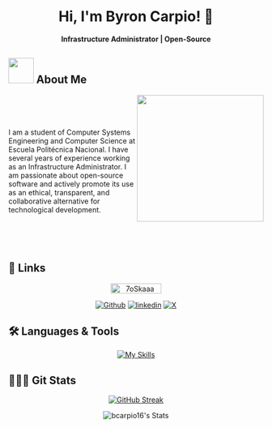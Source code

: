 <div align="center" width="50">
  
# Hi, I'm Byron Carpio! 👋

<strong>Infrastructure Administrator | Open-Source</strong>
</div>


## <picture><img src = "https://github.com/7oSkaaa/7oSkaaa/blob/main/Images/about_me.gif?raw=true" width = 50px></picture> About Me
<picture> <img align="right" src="https://github.com/7oSkaaa/7oSkaaa/blob/main/Images/Right_Side.gif?raw=true" width = 250px></picture>

<br>
<br>
<br>

I am a student of Computer Systems Engineering and Computer Science at Escuela Politécnica Nacional. I have several years of experience working as an Infrastructure Administrator. I am passionate about open-source software and actively promote its use as an ethical, transparent, and collaborative alternative for technological development.

<br>
<br>
<br>




## 🔗 Links

<div align="center" width="50">
  
  <img src="https://komarev.com/ghpvc/?username=bcarpio16&label=Profile%20views&color=0047AB&style=plastic?" alt="7oSkaaa" height=20px, width=100px/> <br>

  
[![Github](https://img.shields.io/badge/GitHub-100000?style=for-the-badge&logo=github&logoColor=white)](https://github.com/bcarpio16)
[![linkedin](https://img.shields.io/badge/linkedin-0A66C2?style=for-the-badge&logo=linkedin&logoColor=white)](https://www.linkedin.com/in/carpiobyron)
[![X](https://img.shields.io/badge/X-1DA1F2?style=for-the-badge&logo=twitter&logoColor=white)](https://twitter.com/)

</div>

## 🛠 Languages & Tools
<div align="center" width="50">
  
  [![My Skills](https://skillicons.dev/icons?i=redhat,aws,linux,mysql,wordpress)](https://skillicons.dev)
  
</div>

## 👨🏻‍💻 Git Stats

<div align="center" width="50">
  
  <a href="https://git.io/streak-stats"><img src="https://github-readme-streak-stats.herokuapp.com?user=bcarpio16&theme=react&hide_border=true&locale=es&short_numbers=true&date_format=j%20M%5B%20Y%5D&hide_longest_streak=true" alt="GitHub Streak" /></a>
  
  ![bcarpio16's Stats](https://github-readme-stats.vercel.app/api?username=bcarpio16&theme=react&show_icons=true&hide_border=true&count_private=false)

</div>



